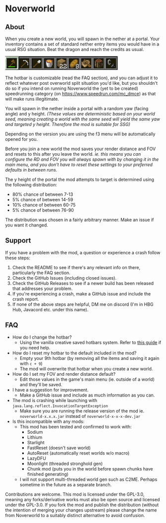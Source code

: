 # Noverworld

## About

When you create a new world, you will spawn in the nether at a portal.
Your inventory contains a set of standard nether entry items you would have in a usual RSG situation.
Beat the dragon and reach the credits as usual.

![Default Hotbar 9](assets/default_hotbar_9.png)

The hotbar is customizable (read the FAQ section), and you can adjust it to reflect whatever post overworld split situation you'd like, 
but you shouldn't do so if you intend on running Noverworld the (yet to be created) speedrunning category (on https://www.speedrun.com/mc_dmce)
as that will make runs illegitimate.

You will spawn in the nether inside a portal with a random yaw (facing angle) and y height. _(These values are
deterministic based on your world seed, meaning creating a world with the same seed will yield the same yaw and targeted
y height. Therefore the mod is suitable for SSG)_

Depending on the version you are using the f3 menu will be automatically opened for you.

Before you join a new world the mod saves your render distance and FOV and resets to this after you leave the world.
_ie. this means you can configure the RD and FOV you will always spawn with by changing it in the main menu, and you
don't have to reset these settings to your preferred defaults in between runs._

The y height of the portal the mod attempts to target is determined using the following distribution:
- 80% chance of between 7-13
- 5% chance of between 14-59
- 10% chance of between 60-75
- 5% chance of between 76-90

The distribution was chosen in a fairly arbitrary manner. Make an issue if you want it changed.

## Support

If you have a problem with the mod, a question or experience a crash follow these steps:
1. Check the README to see if there's any relevant info on there, particularly the FAQ section.
2. Check the GitHub Issues (including closed issues).
3. Check the GitHub Releases to see if a newer build has been released that addresses your problem.
4. If you're experiencing a crash, make a GitHub issue and include the crash report.
5. If none of the above steps are helpful, DM me on discord (I'm in HBG Hub, Javacord etc. under this name).

## FAQ

- How do I change the hotbar?
  - Using the vanilla creative saved hotbars system. Refer to [this guide](https://www.planetminecraft.com/blog/saved-toolbars-how-to-use-your-extra-inventory-tutorial-guide/) if you need help.
- How do I reset my hotbar to the default included in the mod?
  - Empty your 9th hotbar (by removing all the items and saving it again with `c + 9`)
  - The mod will overwrite that hotbar when you create a new world.
- How do I set my FOV and render distance default?
  - Edit those values in the game's main menu (ie. outside of a world) and they'll be saved.
- I have a suggestion for improvement.
  - Make a GitHub issue and include as much information as you can.
- The mod is crashing while launching with `java.lang.reflect.InvocationTargetException`
  - Make sure you are running the release version of the mod ie. `noverworld-x.x.x.jar` instead of `noverworld-x-x-x-dev.jar`
- Is this incompatible with any mods:
  - This mod has been tested and confirmed to work with:
    - Sodium
    - Lithium
    - Starlight
    - FastReset (doesn't save world)
    - AutoReset (automatically reset worlds w/o macro)
    - LazyDFU
    - Moonlight (threaded stronghold gen)
    - Chunk mod (puts you in the world before spawn chunks have finished generating)
  - I will not support multi-threaded world gen such as C2ME. Perhaps sometime in the future as a separate branch.

Contributions are welcome. This mod is licensed under the GPL-3.0, meaning any forks/derivative works must also be open
source and licensed under the GPL-3.0. If you fork the mod and publish the distribution (without the intention of
merging your changes upstream) please change the name from Noverworld to a suitably distinct alternative to avoid confusion.
